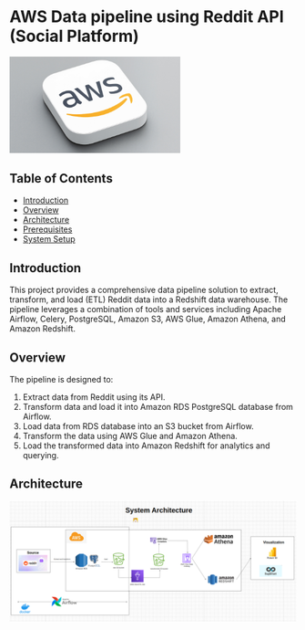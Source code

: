 # AWS Data pipeline using Reddit API (Social Platform)

<img src="images/download.png" width="300">

## Table of Contents
- [Introduction](#introduction)
- [Overview](#overview)
- [Architecture](#architecture)
- [Prerequisites](#prerequisites)
- [System Setup](#system-setup)
  
## Introduction
This project provides a comprehensive data pipeline solution to extract, transform, and load (ETL) Reddit data into a Redshift data warehouse.
The pipeline leverages a combination of tools and services including Apache Airflow, Celery, PostgreSQL, Amazon S3, AWS Glue, Amazon Athena, and Amazon Redshift. 

## Overview

The pipeline is designed to:

1. Extract data from Reddit using its API.
2. Transform data and load it into Amazon RDS PostgreSQL database from Airflow.
3. Load data from RDS database into an S3 bucket from Airflow.
4. Transform the data using AWS Glue and Amazon Athena.
5. Load the transformed data into Amazon Redshift for analytics and querying.

## Architecture
![image](images/system_architecture.png)

